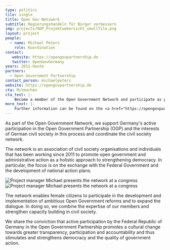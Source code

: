 ```yaml
---
type: politics
tile: single
title: Open Gov Netzwerk
subtitle: Regierungshandeln für Bürger verbessern
img: projects/OGP_Projektuebersicht_smallTile.png
layout: project
people:
  - name: Michael Peters
    role: Koordination
contact:
   website: https://opengovpartnership.de
   twitter: OpenGovGermany
years: 2011-heute
partners: 
  - Open Government Partnership 
contact_person: michaelpeters
website: https://opengovpartnership.de
cta: Mitmachen
cta_text: |-
    Become a member of the Open Government Network and participate as part of civil society in the OGP process in Germany! We work on very different things and there are many ways to get involved in the network. You can find out more <a href="https://opengovpartnership.de/mitmachen/">here</a>.
more_text: |-
    Further information can be found on the <a href="https://opengovpartnership.de">Website</a> of the Open Government Network.
---
```

As part of the Open Government Network, we support Germany's active participation in the Open Government Partnership (OGP) and the interests of German civil society in this process and coordinate the civil society network.

The network is an association of civil society organisations and individuals that has been working since 2011 to promote open government and administrative action as a holistic approach to strengthening democracy. In particular, the focus is on the exchange with the Federal Government and the development of national action plans.

![Project manager Michael presents the network at a congress](/files/projects/opengov_img_1.jpg)
![Project manager Michael presents the network at a congress](/files/projects/opengov_img_2.jpg)

The network enables female citizens to participate in the development and implementation of ambitious Open Government reforms and to expand the dialogue. In doing so, we combine the expertise of our members and strengthen capacity building in civil society.

We share the conviction that active participation by the Federal Republic of Germany in the Open Government Partnership promotes a cultural change towards greater transparency, participation and accountability and thus stimulates and strengthens democracy and the quality of government action.